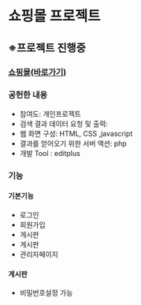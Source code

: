 # 쇼핑몰 프로젝트
<h2>※프로젝트 진행중</h2>
<h3><a href ="http://study421.dothome.co.kr/">쇼핑몰(바로가기)</a></h3>
<h3>공헌한 내용</h3>
<ul>
  <li>참여도: 개인프로젝트</li>
  <li>검색 결과 데이터 요청 및 출력:</li>
  <li>웹 화면 구성: HTML, CSS ,javascript</li>
  <li>결과를 얻어오기 위한 서버 액션: php</li>
  <li>개발 Tool : editplus</li>
</ul>
<h3>기능</h3>
<h4>기본기능</h4>
<ul>
  <li>로그인</li>
  <li>회원가입</li>
  <li>게시판</li>
  <li>게시판</li>
  <li>관리자페이지</li>
</ul>
<h4>게시판</h4>
<ul>
  <li>비밀번호설정 가능</li>
</ul>
